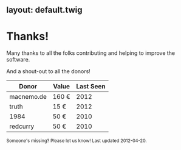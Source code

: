 layout:	default.twig
---

# Thanks!

Many thanks to all the folks contributing and helping to improve the software.

And a shout-out to all the donors!

| <i class='icon-resize-vertical'></i> Donor 	| <i class='icon-resize-vertical'></i> Value 	| <i class='icon-resize-vertical'></i> Last Seen | 
| ---------- | ------ 	| -----	|
| macnemo.de | 160 €	 	| 2012 	|
| truth		   | 15 € 		| 2012 	|
| 1984       | 50 € 	 	| 2010 	|
| redcurry   | 50 € 	 	| 2010 	|

<small class='muted'>
Someone's missing? Please let us know! Last updated 2012-04-20. 
</small>

